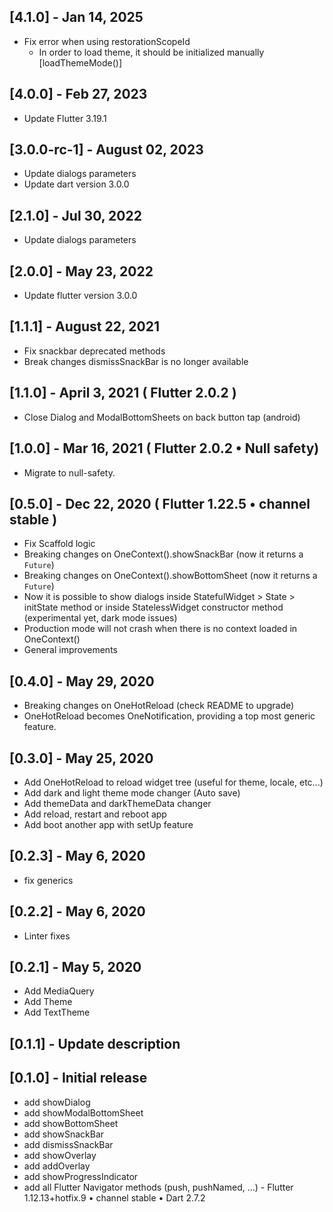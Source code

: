 ## [4.1.0] - Jan 14, 2025
- Fix error when using restorationScopeId
  - In order to load theme, it should be initialized manually [loadThemeMode()]

## [4.0.0] - Feb 27, 2023
- Update Flutter 3.19.1

## [3.0.0-rc-1] - August 02, 2023
* Update dialogs parameters
* Update dart version 3.0.0

## [2.1.0] - Jul 30, 2022
* Update dialogs parameters

## [2.0.0] - May 23, 2022
* Update flutter version 3.0.0

## [1.1.1] - August 22, 2021
* Fix snackbar deprecated methods
* Break changes dismissSnackBar is no longer available

## [1.1.0] - April 3, 2021 ( Flutter 2.0.2 )
* Close Dialog and ModalBottomSheets on back button tap (android)

## [1.0.0] - Mar 16, 2021 ( Flutter 2.0.2 • Null safety)
* Migrate to null-safety.

## [0.5.0] - Dec 22, 2020 ( Flutter 1.22.5 • channel stable )
* Fix Scaffold logic
* Breaking changes on OneContext().showSnackBar (now it returns a `Future`)
* Breaking changes on OneContext().showBottomSheet (now it returns a `Future`)
* Now it is possible to show dialogs inside StatefulWidget > State > initState method or inside StatelessWidget constructor method (experimental yet, dark mode issues)
* Production mode will not crash when there is no context loaded in OneContext()
* General improvements

## [0.4.0] - May 29, 2020
* Breaking changes on OneHotReload (check README to upgrade)
* OneHotReload becomes OneNotification, providing a top most generic feature.

## [0.3.0] - May 25, 2020
* Add OneHotReload to reload widget tree (useful for theme, locale, etc...)
* Add dark and light theme mode changer (Auto save)
* Add themeData and darkThemeData changer
* Add reload, restart and reboot app
* Add boot another app with setUp feature

## [0.2.3] - May 6, 2020
* fix generics

## [0.2.2] - May 6, 2020
* Linter fixes

## [0.2.1] - May 5, 2020
* Add MediaQuery
* Add Theme
* Add TextTheme

## [0.1.1] - Update description

## [0.1.0] - Initial release

* add showDialog
* add showModalBottomSheet
* add showBottomSheet
* add showSnackBar
* add dismissSnackBar
* add showOverlay
* add addOverlay
* add showProgressIndicator
* add all Flutter Navigator methods (push, pushNamed, ...) - Flutter 1.12.13+hotfix.9 • channel stable • Dart 2.7.2
